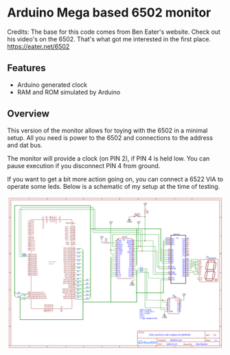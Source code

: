 # Arduino Mega based 6502 monitor

Credits: The base for this code comes from Ben Eater's website.  Check out
his video's on the 6502.  That's what got me interested in the first place.
<https://eater.net/6502>

## Features

* Arduino generated clock
* RAM and ROM simulated by Arduino

## Overview

This version of the monitor allows for toying with the 6502 in a minimal setup.
All you need is power to the 6502 and connections to the address and dat bus.

The monitor will provide a clock (on PIN 2), if PIN 4 is held low.  You can 
pause execution if you disconnect PIN 4 from ground.

If you want to get a bit more action going on, you can connect a 6522 VIA to operate some leds.  Below is a schematic of my setup at the time of testing.

![](resources/Schematic_6502.png)